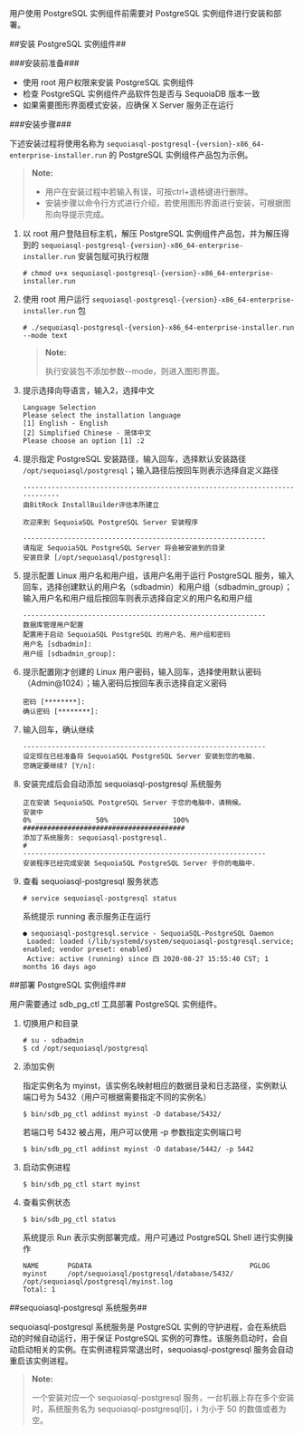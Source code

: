 [^_^]:
    PostgreSQL 实例-安装部署

用户使用 PostgreSQL 实例组件前需要对 PostgreSQL 实例组件进行安装和部署。

##安装 PostgreSQL 实例组件##

###安装前准备###

- 使用 root 用户权限来安装 PostgreSQL 实例组件
- 检查 PostgreSQL 实例组件产品软件包是否与 SequoiaDB 版本一致 
- 如果需要图形界面模式安装，应确保 X Server 服务正在运行

###安装步骤###

下述安装过程将使用名称为 `sequoiasql-postgresql-{version}-x86_64-enterprise-installer.run` 的 PostgreSQL 实例组件产品包为示例。

> **Note:**
>
> - 用户在安装过程中若输入有误，可按ctrl+退格键进行删除。
> - 安装步骤以命令行方式进行介绍，若使用图形界面进行安装，可根据图形向导提示完成。

1. 以 root 用户登陆目标主机，解压 PostgreSQL 实例组件产品包，并为解压得到的 `sequoiasql-postgresql-{version}-x86_64-enterprise-installer.run` 安装包赋可执行权限

    ```lang-bash
    # chmod u+x sequoiasql-postgresql-{version}-x86_64-enterprise-installer.run
    ```

2. 使用 root 用户运行 `sequoiasql-postgresql-{version}-x86_64-enterprise-installer.run` 包
  
    ```lang-bash
    # ./sequoiasql-postgresql-{version}-x86_64-enterprise-installer.run --mode text
    ```

    > **Note:**
    >
    > 执行安装包不添加参数--mode，则进入图形界面。  

3. 提示选择向导语言，输入2，选择中文

    ```lang-text
    Language Selection
    Please select the installation language
    [1] English - English
    [2] Simplified Chinese - 简体中文
    Please choose an option [1] :2
    ```

4. 提示指定 PostgreSQL 安装路径，输入回车，选择默认安装路径 `/opt/sequoiasql/postgresql`；输入路径后按回车则表示选择自定义路径

    ```lang-text
    ----------------------------------------------------------------------------
    由BitRock InstallBuilder评估本所建立
    
    欢迎来到 SequoiaSQL PostgreSQL Server 安装程序
    
    ------------------------------------------------------------
    请指定 SequoiaSQL PostgreSQL Server 将会被安装到的目录
    安装目录 [/opt/sequoiasql/postgresql]:
    ```

5. 提示配置 Linux 用户名和用户组，该用户名用于运行 PostgreSQL 服务，输入回车，选择创建默认的用户名（sdbadmin）和用户组（sdbadmin_group）；输入用户名和用户组后按回车则表示选择自定义的用户名和用户组

    ```lang-text
    ------------------------------------------------------------
    数据库管理用户配置
    配置用于启动 SequoiaSQL PostgreSQL 的用户名、用户组和密码
    用户名 [sdbadmin]:
    用户组 [sdbadmin_group]:
    ```

6. 提示配置刚才创建的 Linux 用户密码，输入回车，选择使用默认密码（Admin@1024）；输入密码后按回车表示选择自定义密码

    ```lang-text
    密码 [********]:
    确认密码 [********]:
    ```

7. 输入回车，确认继续

    ```lang-text
    ------------------------------------------------------------
    设定现在已经准备将 SequoiaSQL PostgreSQL Server 安装到您的电脑.
    您确定要继续? [Y/n]: 
    ```
  
8. 安装完成后会自动添加 sequoiasql-postgresql 系统服务

    ```lang-text
    正在安装 SequoiaSQL PostgreSQL Server 于您的电脑中，请稍候。
    安装中
    0% ______________ 50% ______________ 100%
    ########################################
    添加了系统服务: sequoiasql-postgresql.
    #
    ------------------------------------------------------------
    安装程序已经完成安装 SequoiaSQL PostgreSQL Server 于你的电脑中.
    ```

9. 查看 sequoiasql-postgresql 服务状态

    ```lang-bash
    # service sequoiasql-postgresql status
    ```
    
    系统提示 running 表示服务正在运行
    
    ```lang-text
    ● sequoiasql-postgresql.service - SequoiaSQL-PostgreSQL Daemon
     Loaded: loaded (/lib/systemd/system/sequoiasql-postgresql.service; enabled; vendor preset: enabled)
     Active: active (running) since 四 2020-08-27 15:55:40 CST; 1 months 16 days ago
    ```

##部署 PostgreSQL 实例组件##

用户需要通过 sdb_pg_ctl 工具部署 PostgreSQL 实例组件。

1. 切换用户和目录

    ```lang-bash
    # su - sdbadmin
    $ cd /opt/sequoiasql/postgresql
    ```

2. 添加实例

    指定实例名为 myinst，该实例名映射相应的数据目录和日志路径，实例默认端口号为 5432（用户可根据需要指定不同的实例名）

    ```lang-bash
    $ bin/sdb_pg_ctl addinst myinst -D database/5432/
    ```
    
    若端口号 5432 被占用，用户可以使用 -p 参数指定实例端口号
    
    ```lang-bash
    $ bin/sdb_pg_ctl addinst myinst -D database/5442/ -p 5442
    ```

3. 启动实例进程

    ```lang-bash
    $ bin/sdb_pg_ctl start myinst
    ```

4. 查看实例状态

    ```lang-bash
    $ bin/sdb_pg_ctl status
    ```
    
    系统提示 Run 表示实例部署完成，用户可通过 PostgreSQL Shell 进行实例操作
    
    ```lang-text
    NAME       PGDATA                                       PGLOG
    myinst     /opt/sequoiasql/postgresql/database/5432/    /opt/sequoiasql/postgresql/myinst.log
    Total: 1
    ```

##sequoiasql-postgresql 系统服务##

sequoiasql-postgresql 系统服务是 PostgreSQL 实例的守护进程，会在系统启动的时候自动运行，用于保证 PostgreSQL 实例的可靠性。该服务启动时，会自动启动相关的实例。在实例进程异常退出时，sequoiasql-postgresql 服务会自动重启该实例进程。

> **Note:**  
> 
> 一个安装对应一个 sequoiasql-postgresql 服务，一台机器上存在多个安装时，系统服务名为 sequoiasql-postgresql[i]，i 为小于 50 的数值或者为空。